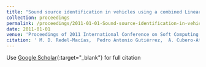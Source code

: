 ```yaml
---
title: "Sound source identification in vehicles using a combined Linear-Evolutionary Product Unit Neural Network model"
collection: proceedings
permalink: /proceedings/2011-01-01-Sound-source-identification-in-vehicles-using-a-combined-Linear-Evolutionary-Product-Unit-Neural-Network-model
date: 2011-01-01
venue: 'Proceedings of 2011 International Conference on Soft Computing Models in Industrial and Environmental Applications (SOCO11)'
citation: ' M. D. Redel-Macías,  Pedro Antonio Gutiérrez,  A. Cubero-Atienza,  César Hervás-Martínez, &quot;Sound source identification in vehicles using a combined Linear-Evolutionary Product Unit Neural Network model.&quot; Proceedings of 2011 International Conference on Soft Computing Models in Industrial and Environmental Applications (SOCO11), 2011, pp.379-386.'
---
```

Use [Google Scholar](https://scholar.google.com/scholar?q=Sound+source+identification+in+vehicles+using+a+combined+Linear+Evolutionary+Product+Unit+Neural+Network+model){:target="_blank"} for full citation